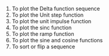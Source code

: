 1. To plot the Delta function sequence
2. To plot the Unit step function
3. To plot the unit impulse function
4. To plot the sinc function
5. To plot the ramp function
6. To plot the sine and cosine functions
7. To sort or flip a sequence
